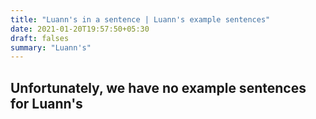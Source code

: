 ```yaml
---
title: "Luann's in a sentence | Luann's example sentences"
date: 2021-01-20T19:57:50+05:30
draft: falses
summary: "Luann's"
---
```

## Unfortunately, we have no example sentences for Luann's                 
